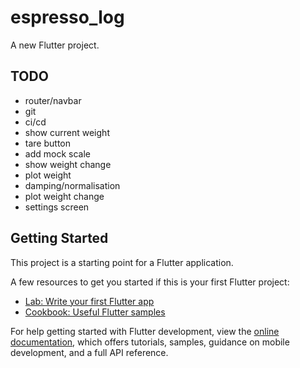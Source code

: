 # espresso_log

A new Flutter project.

## TODO
- router/navbar
- git
- ci/cd
- show current weight
- tare button
- add mock scale
- show weight change
- plot weight
- damping/normalisation
- plot weight change
- settings screen

## Getting Started

This project is a starting point for a Flutter application.

A few resources to get you started if this is your first Flutter project:

- [Lab: Write your first Flutter app](https://docs.flutter.dev/get-started/codelab)
- [Cookbook: Useful Flutter samples](https://docs.flutter.dev/cookbook)

For help getting started with Flutter development, view the
[online documentation](https://docs.flutter.dev/), which offers tutorials,
samples, guidance on mobile development, and a full API reference.
